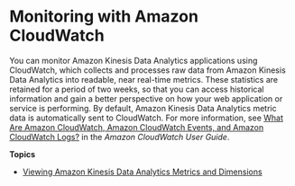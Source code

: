 # Monitoring with Amazon CloudWatch<a name="monitoring-cloudwatch"></a>

You can monitor Amazon Kinesis Data Analytics applications using CloudWatch, which collects and processes raw data from Amazon Kinesis Data Analytics into readable, near real\-time metrics\. These statistics are retained for a period of two weeks, so that you can access historical information and gain a better perspective on how your web application or service is performing\. By default, Amazon Kinesis Data Analytics metric data is automatically sent to CloudWatch\. For more information, see [What Are Amazon CloudWatch, Amazon CloudWatch Events, and Amazon CloudWatch Logs?](http://docs.aws.amazon.com/AmazonCloudWatch/latest/DeveloperGuide/WhatIsCloudWatch.html) in the *Amazon CloudWatch User Guide*\.

**Topics**
+ [Viewing Amazon Kinesis Data Analytics Metrics and Dimensions](metrics-dimensions.md)
